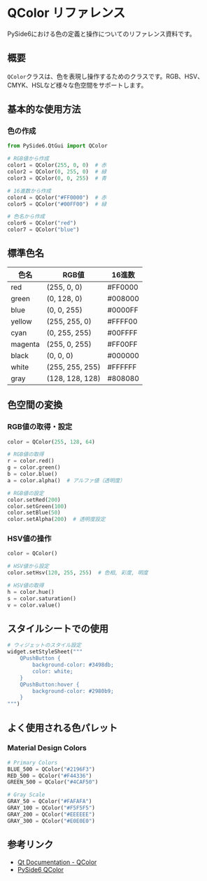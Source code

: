 # QColor リファレンス

PySide6における色の定義と操作についてのリファレンス資料です。

## 概要

`QColor`クラスは、色を表現し操作するためのクラスです。RGB、HSV、CMYK、HSLなど様々な色空間をサポートします。

## 基本的な使用方法

### 色の作成

```python
from PySide6.QtGui import QColor

# RGB値から作成
color1 = QColor(255, 0, 0)  # 赤
color2 = QColor(0, 255, 0)  # 緑
color3 = QColor(0, 0, 255)  # 青

# 16進数から作成
color4 = QColor("#FF0000")  # 赤
color5 = QColor("#00FF00")  # 緑

# 色名から作成
color6 = QColor("red")
color7 = QColor("blue")
```

## 標準色名

| 色名 | RGB値 | 16進数 |
|------|-------|--------|
| red | (255, 0, 0) | #FF0000 |
| green | (0, 128, 0) | #008000 |
| blue | (0, 0, 255) | #0000FF |
| yellow | (255, 255, 0) | #FFFF00 |
| cyan | (0, 255, 255) | #00FFFF |
| magenta | (255, 0, 255) | #FF00FF |
| black | (0, 0, 0) | #000000 |
| white | (255, 255, 255) | #FFFFFF |
| gray | (128, 128, 128) | #808080 |

## 色空間の変換

### RGB値の取得・設定

```python
color = QColor(255, 128, 64)

# RGB値の取得
r = color.red()
g = color.green()
b = color.blue()
a = color.alpha()  # アルファ値（透明度）

# RGB値の設定
color.setRed(200)
color.setGreen(100)
color.setBlue(50)
color.setAlpha(200)  # 透明度設定
```

### HSV値の操作

```python
color = QColor()

# HSV値から設定
color.setHsv(120, 255, 255)  # 色相, 彩度, 明度

# HSV値の取得
h = color.hue()
s = color.saturation()
v = color.value()
```

## スタイルシートでの使用

```python
# ウィジェットのスタイル設定
widget.setStyleSheet("""
    QPushButton {
        background-color: #3498db;
        color: white;
    }
    QPushButton:hover {
        background-color: #2980b9;
    }
""")
```

## よく使用される色パレット

### Material Design Colors

```python
# Primary Colors
BLUE_500 = QColor("#2196F3")
RED_500 = QColor("#F44336")
GREEN_500 = QColor("#4CAF50")

# Gray Scale
GRAY_50 = QColor("#FAFAFA")
GRAY_100 = QColor("#F5F5F5")
GRAY_200 = QColor("#EEEEEE")
GRAY_300 = QColor("#E0E0E0")
```

## 参考リンク

- [Qt Documentation - QColor](https://doc.qt.io/qt-6/qcolor.html)
- [PySide6 QColor](https://doc.qt.io/qtforpython/PySide6/QtGui/QColor.html) 